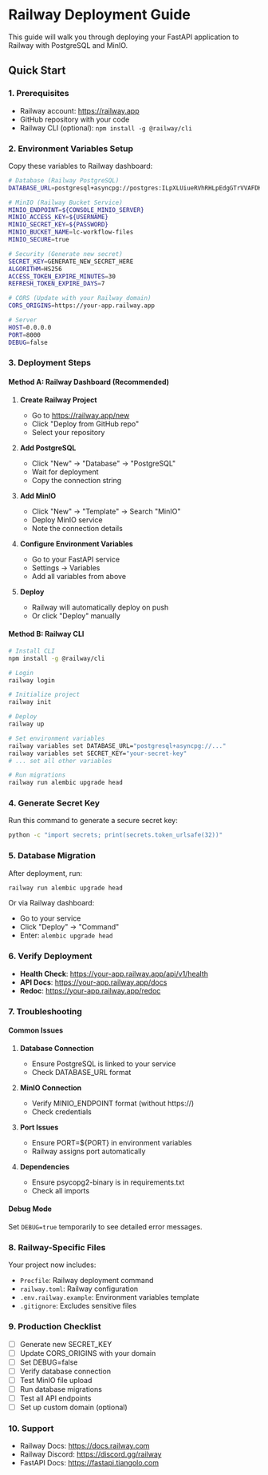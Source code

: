 # Railway Deployment Guide

This guide will walk you through deploying your FastAPI application to Railway with PostgreSQL and MinIO.

## Quick Start

### 1. Prerequisites
- Railway account: https://railway.app
- GitHub repository with your code
- Railway CLI (optional): `npm install -g @railway/cli`

### 2. Environment Variables Setup

Copy these variables to Railway dashboard:

```bash
# Database (Railway PostgreSQL)
DATABASE_URL=postgresql+asyncpg://postgres:ILpXLUiueRVhRHLpEdgGTrVVAFDKvJfE@centerbeam.proxy.rlwy.net:47060/railway

# MinIO (Railway Bucket Service)
MINIO_ENDPOINT=${CONSOLE_MINIO_SERVER}
MINIO_ACCESS_KEY=${USERNAME}
MINIO_SECRET_KEY=${PASSWORD}
MINIO_BUCKET_NAME=lc-workflow-files
MINIO_SECURE=true

# Security (Generate new secret)
SECRET_KEY=GENERATE_NEW_SECRET_HERE
ALGORITHM=HS256
ACCESS_TOKEN_EXPIRE_MINUTES=30
REFRESH_TOKEN_EXPIRE_DAYS=7

# CORS (Update with your Railway domain)
CORS_ORIGINS=https://your-app.railway.app

# Server
HOST=0.0.0.0
PORT=8000
DEBUG=false
```

### 3. Deployment Steps

#### Method A: Railway Dashboard (Recommended)

1. **Create Railway Project**
   - Go to https://railway.app/new
   - Click "Deploy from GitHub repo"
   - Select your repository

2. **Add PostgreSQL**
   - Click "New" → "Database" → "PostgreSQL"
   - Wait for deployment
   - Copy the connection string

3. **Add MinIO**
   - Click "New" → "Template" → Search "MinIO"
   - Deploy MinIO service
   - Note the connection details

4. **Configure Environment Variables**
   - Go to your FastAPI service
   - Settings → Variables
   - Add all variables from above

5. **Deploy**
   - Railway will automatically deploy on push
   - Or click "Deploy" manually

#### Method B: Railway CLI

```bash
# Install CLI
npm install -g @railway/cli

# Login
railway login

# Initialize project
railway init

# Deploy
railway up

# Set environment variables
railway variables set DATABASE_URL="postgresql+asyncpg://..."
railway variables set SECRET_KEY="your-secret-key"
# ... set all other variables

# Run migrations
railway run alembic upgrade head
```

### 4. Generate Secret Key

Run this command to generate a secure secret key:

```bash
python -c "import secrets; print(secrets.token_urlsafe(32))"
```

### 5. Database Migration

After deployment, run:

```bash
railway run alembic upgrade head
```

Or via Railway dashboard:
- Go to your service
- Click "Deploy" → "Command"
- Enter: `alembic upgrade head`

### 6. Verify Deployment

- **Health Check**: https://your-app.railway.app/api/v1/health
- **API Docs**: https://your-app.railway.app/docs
- **Redoc**: https://your-app.railway.app/redoc

### 7. Troubleshooting

#### Common Issues

1. **Database Connection**
   - Ensure PostgreSQL is linked to your service
   - Check DATABASE_URL format

2. **MinIO Connection**
   - Verify MINIO_ENDPOINT format (without https://)
   - Check credentials

3. **Port Issues**
   - Ensure PORT=${PORT} in environment variables
   - Railway assigns port automatically

4. **Dependencies**
   - Ensure psycopg2-binary is in requirements.txt
   - Check all imports

#### Debug Mode

Set `DEBUG=true` temporarily to see detailed error messages.

### 8. Railway-Specific Files

Your project now includes:
- `Procfile`: Railway deployment command
- `railway.toml`: Railway configuration
- `.env.railway.example`: Environment variables template
- `.gitignore`: Excludes sensitive files

### 9. Production Checklist

- [ ] Generate new SECRET_KEY
- [ ] Update CORS_ORIGINS with your domain
- [ ] Set DEBUG=false
- [ ] Verify database connection
- [ ] Test MinIO file upload
- [ ] Run database migrations
- [ ] Test all API endpoints
- [ ] Set up custom domain (optional)

### 10. Support

- Railway Docs: https://docs.railway.com
- Railway Discord: https://discord.gg/railway
- FastAPI Docs: https://fastapi.tiangolo.com